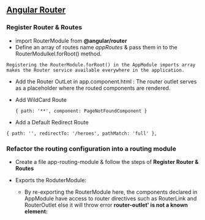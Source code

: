 ## [Angular Router](https://angular.io/guide/router-tutorial-toh)

### Register Router & Routes

- import RouterModule from **@angular/router**
- Define an array of routes name _appRoutes_ & pass them in to the RouterModulkel.forRoot() method.

```
Registering the RouterModule.forRoot() in the AppModule imports array makes the Router service available everywhere in the application.
```

- Add the Router OutLet in app.component.html
  : The router outlet serves as a placeholder where the routed components are rendered.

- Add WildCard Route

  `{ path: '**', component: PageNotFoundComponent }`

- Add a Default Redirect Route

`{ path: '', redirectTo: '/heroes', pathMatch: 'full' },`

### Refactor the routing configuration into a routing module

- Create a file app-routing-module & follow the steps of **Register Router & Routes**

- Exports the RoduterModule:
  - By re-exporting the RouterModule here, the components declared in AppModule have access to router directives such as RouterLink and RouterOutlet else it will throw error **router-outlet' is not a known element:**
